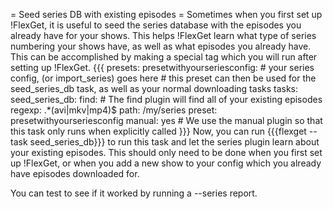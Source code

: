 = Seed series DB with existing episodes =
Sometimes when you first set up !FlexGet, it is useful to seed the series database with the episodes you already have for your shows. This helps !FlexGet learn what type of series numbering your shows have, as well as what episodes you already have. This can be accomplished by making a special tag which you will run after setting up !FlexGet.
{{{
presets:
  presetwithyourseriesconfig:
    # your series config, (or import_series) goes here
    # this preset can then be used for the seed_series_db task, as well as your normal downloading tasks
tasks:
  seed_series_db:
    find:  # The find plugin will find all of your existing episodes
      regexp: .*(avi|mkv|mp4)$
      path: /my/series
    preset: presetwithyourseriesconfig
    manual: yes  # We use the manual plugin so that this task only runs when explicitly called
}}}
Now, you can run {{{flexget --task seed_series_db}}} to run this task and let the series plugin learn about your existing episodes. This should only need to be done when you first set up !FlexGet, or when you add a new show to your config which you already have episodes downloaded for.

You can test to see if it worked by running a --series report.